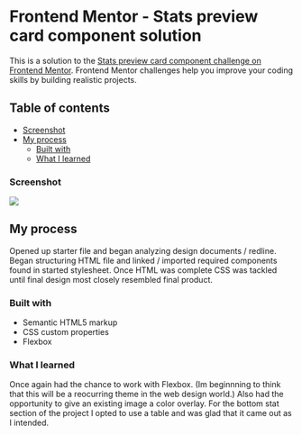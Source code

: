 # Frontend Mentor - Stats preview card component solution

This is a solution to the [Stats preview card component challenge on Frontend Mentor](https://www.frontendmentor.io/challenges/stats-preview-card-component-8JqbgoU62). Frontend Mentor challenges help you improve your coding skills by building realistic projects. 

## Table of contents

  - [Screenshot](#screenshot)
- [My process](#my-process)
  - [Built with](#built-with)
  - [What I learned](#what-i-learned)



### Screenshot


![](./Brian%2520Segura_Desktop_FrontEndMentor_stats-preview-card-component-main_index.html%20(2).png)

## My process

Opened up starter file and began analyzing design documents / redline. Began structuring HTML file and linked / imported required components found in started stylesheet. Once HTML was complete CSS was tackled until final design most closely resembled final product.

### Built with

- Semantic HTML5 markup
- CSS custom properties
- Flexbox



### What I learned

Once again had the chance to work with Flexbox. (Im beginnning to think that this will be a reocurring theme in the web design world.) Also had the opportunity to give an existing image a color overlay. For the bottom stat section of the project I opted to use a table and was glad that it came out as I intended. 

